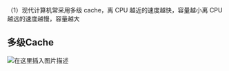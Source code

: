 （1）现代计算机常采用多级 cache，离 CPU 越近的速度越快，容量越小离 CPU 越远的速度越慢，容量越大
## 多级Cache

![在这里插入图片描述](https://img-blog.csdnimg.cn/20201015223350427.png?x-oss-process=image/watermark,type_ZmFuZ3poZW5naGVpdGk,shadow_10,text_aHR0cHM6Ly9ibG9nLmNzZG4ubmV0L3FxXzQxNTg3NzQw,size_16,color_FFFFFF,t_70#pic_center)